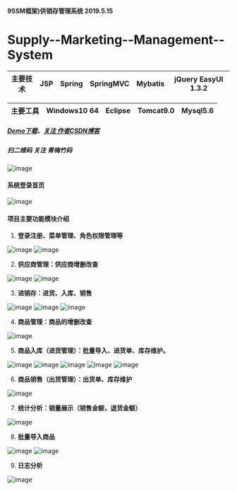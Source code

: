 
#### 9SSM框架)供销存管理系统 2019.5.15

# Supply--Marketing--Management--System

主要技术|JSP |Spring |SpringMVC |Mybatis |jQuery EasyUI 1.3.2 |
---|---|---|---|---|---

主要工具|Windows10 64 |Eclipse |Tomcat9.0 |Mysql5.6
---|---|---|---|---

##### [Demo下载](https://github.com/michaelwuyu/Supply-Marketing-Management-System)、[关注 作者CSDN博客](https://blog.csdn.net/weixin_43258908)

##### 扫二维码 关注 青梅竹码


![image](https://github.com/michaelwuyu/Supply-Marketing-Management-System/blob/master/images/66.jpg)

#### 系统登录首页

![image](https://github.com/michaelwuyu/Supply-Marketing-Management-System/blob/master/images/01.jpg)

#### 项目主要功能模块介绍

1. **登录注册、菜单管理、角色权限管理等**

![image](https://github.com/michaelwuyu/Supply-Marketing-Management-System/blob/master/images/02.jpg)
![image](https://github.com/michaelwuyu/Supply-Marketing-Management-System/blob/master/images/03.jpg)

2. **供应商管理：供应商增删改查**

![image](https://github.com/michaelwuyu/Supply-Marketing-Management-System/blob/master/images/04.jpg)
![image](https://github.com/michaelwuyu/Supply-Marketing-Management-System/blob/master/images/05.jpg)

3. **进销存：进货、入库、销售**

![image](https://github.com/michaelwuyu/Supply-Marketing-Management-System/blob/master/images/06.jpg)
![image](https://github.com/michaelwuyu/Supply-Marketing-Management-System/blob/master/images/07.jpg)
![image](https://github.com/michaelwuyu/Supply-Marketing-Management-System/blob/master/images/10.jpg)

4. **商品管理：商品的增删改查**

![image](https://github.com/michaelwuyu/Supply-Marketing-Management-System/blob/master/images/08.jpg)

5. **商品入库（进货管理）：批量导入、进货单、库存维护。**

![image](https://github.com/michaelwuyu/Supply-Marketing-Management-System/blob/master/images/11.jpg)
![image](https://github.com/michaelwuyu/Supply-Marketing-Management-System/blob/master/images/12.jpg)
![image](https://github.com/michaelwuyu/Supply-Marketing-Management-System/blob/master/images/13.jpg)
![image](https://github.com/michaelwuyu/Supply-Marketing-Management-System/blob/master/images/14.jpg)
![image](https://github.com/michaelwuyu/Supply-Marketing-Management-System/blob/master/images/15.jpg)

6. **商品销售（出货管理）：出货单、库存维护**

![image](https://github.com/michaelwuyu/Supply-Marketing-Management-System/blob/master/images/09.jpg)

7. **统计分析：销量展示（销售金额，退货金额）**

![image](https://github.com/michaelwuyu/Supply-Marketing-Management-System/blob/master/images/19.jpg)

8. **批量导入商品**

![image](https://github.com/michaelwuyu/Supply-Marketing-Management-System/blob/master/images/21.jpg)
![image](https://github.com/michaelwuyu/Supply-Marketing-Management-System/blob/master/images/22.jpg)

9. **日志分析**


![image](https://github.com/michaelwuyu/Supply-Marketing-Management-System/blob/master/images/23.jpg)




